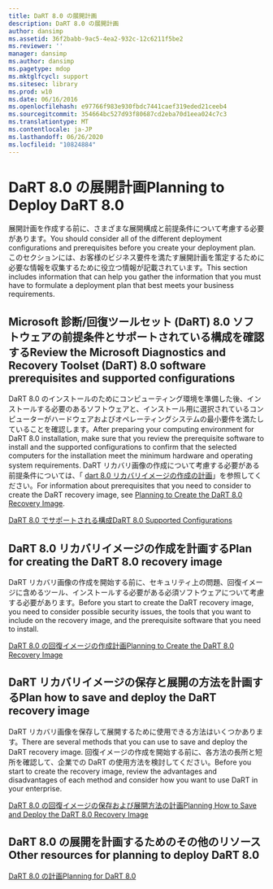 ```yaml
---
title: DaRT 8.0 の展開計画
description: DaRT 8.0 の展開計画
author: dansimp
ms.assetid: 36f2babb-9ac5-4ea2-932c-12c6211f5be2
ms.reviewer: ''
manager: dansimp
ms.author: dansimp
ms.pagetype: mdop
ms.mktglfcycl: support
ms.sitesec: library
ms.prod: w10
ms.date: 06/16/2016
ms.openlocfilehash: e97766f983e930fbdc7441caef319eded21ceeb4
ms.sourcegitcommit: 354664bc527d93f80687cd2eba70d1eea024c7c3
ms.translationtype: MT
ms.contentlocale: ja-JP
ms.lasthandoff: 06/26/2020
ms.locfileid: "10824884"
---
```

# <span data-ttu-id="a7e71-103">DaRT 8.0 の展開計画</span><span class="sxs-lookup"><span data-stu-id="a7e71-103">Planning to Deploy DaRT 8.0</span></span>


<span data-ttu-id="a7e71-104">展開計画を作成する前に、さまざまな展開構成と前提条件について考慮する必要があります。</span><span class="sxs-lookup"><span data-stu-id="a7e71-104">You should consider all of the different deployment configurations and prerequisites before you create your deployment plan.</span></span> <span data-ttu-id="a7e71-105">このセクションには、お客様のビジネス要件を満たす展開計画を策定するために必要な情報を収集するために役立つ情報が記載されています。</span><span class="sxs-lookup"><span data-stu-id="a7e71-105">This section includes information that can help you gather the information that you must have to formulate a deployment plan that best meets your business requirements.</span></span>

## <span data-ttu-id="a7e71-106">Microsoft 診断/回復ツールセット (DaRT) 8.0 ソフトウェアの前提条件とサポートされている構成を確認する</span><span class="sxs-lookup"><span data-stu-id="a7e71-106">Review the Microsoft Diagnostics and Recovery Toolset (DaRT) 8.0 software prerequisites and supported configurations</span></span>


<span data-ttu-id="a7e71-107">DaRT 8.0 のインストールのためにコンピューティング環境を準備した後、インストールする必要のあるソフトウェアと、インストール用に選択されているコンピューターがハードウェアおよびオペレーティングシステムの最小要件を満たしていることを確認します。</span><span class="sxs-lookup"><span data-stu-id="a7e71-107">After preparing your computing environment for DaRT 8.0 installation, make sure that you review the prerequisite software to install and the supported configurations to confirm that the selected computers for the installation meet the minimum hardware and operating system requirements.</span></span> <span data-ttu-id="a7e71-108">DaRT リカバリ画像の作成について考慮する必要がある前提条件については、「 [dart 8.0 リカバリイメージの作成の計画](planning-to-create-the-dart-80-recovery-image-dart-8.md)」を参照してください。</span><span class="sxs-lookup"><span data-stu-id="a7e71-108">For information about prerequisites that you need to consider to create the DaRT recovery image, see [Planning to Create the DaRT 8.0 Recovery Image](planning-to-create-the-dart-80-recovery-image-dart-8.md).</span></span>

[<span data-ttu-id="a7e71-109">DaRT 8.0 でサポートされる構成</span><span class="sxs-lookup"><span data-stu-id="a7e71-109">DaRT 8.0 Supported Configurations</span></span>](dart-80-supported-configurations-dart-8.md)

## <span data-ttu-id="a7e71-110">DaRT 8.0 リカバリイメージの作成を計画する</span><span class="sxs-lookup"><span data-stu-id="a7e71-110">Plan for creating the DaRT 8.0 recovery image</span></span>


<span data-ttu-id="a7e71-111">DaRT リカバリ画像の作成を開始する前に、セキュリティ上の問題、回復イメージに含めるツール、インストールする必要がある必須ソフトウェアについて考慮する必要があります。</span><span class="sxs-lookup"><span data-stu-id="a7e71-111">Before you start to create the DaRT recovery image, you need to consider possible security issues, the tools that you want to include on the recovery image, and the prerequisite software that you need to install.</span></span>

[<span data-ttu-id="a7e71-112">DaRT 8.0 の回復イメージの作成計画</span><span class="sxs-lookup"><span data-stu-id="a7e71-112">Planning to Create the DaRT 8.0 Recovery Image</span></span>](planning-to-create-the-dart-80-recovery-image-dart-8.md)

## <span data-ttu-id="a7e71-113">DaRT リカバリイメージの保存と展開の方法を計画する</span><span class="sxs-lookup"><span data-stu-id="a7e71-113">Plan how to save and deploy the DaRT recovery image</span></span>


<span data-ttu-id="a7e71-114">DaRT リカバリ画像を保存して展開するために使用できる方法はいくつかあります。</span><span class="sxs-lookup"><span data-stu-id="a7e71-114">There are several methods that you can use to save and deploy the DaRT recovery image.</span></span> <span data-ttu-id="a7e71-115">回復イメージの作成を開始する前に、各方法の長所と短所を確認して、企業での DaRT の使用方法を検討してください。</span><span class="sxs-lookup"><span data-stu-id="a7e71-115">Before you start to create the recovery image, review the advantages and disadvantages of each method and consider how you want to use DaRT in your enterprise.</span></span>

[<span data-ttu-id="a7e71-116">DaRT 8.0 の回復イメージの保存および展開方法の計画</span><span class="sxs-lookup"><span data-stu-id="a7e71-116">Planning How to Save and Deploy the DaRT 8.0 Recovery Image</span></span>](planning-how-to-save-and-deploy-the-dart-80-recovery-image-dart-8.md)

## <span data-ttu-id="a7e71-117">DaRT 8.0 の展開を計画するためのその他のリソース</span><span class="sxs-lookup"><span data-stu-id="a7e71-117">Other resources for planning to deploy DaRT 8.0</span></span>


[<span data-ttu-id="a7e71-118">DaRT 8.0 の計画</span><span class="sxs-lookup"><span data-stu-id="a7e71-118">Planning for DaRT 8.0</span></span>](planning-for-dart-80-dart-8.md)

 

 






